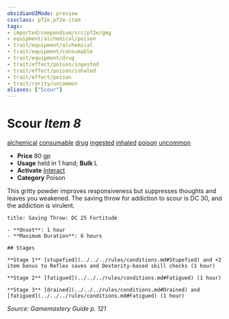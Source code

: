 ```yaml
---
obsidianUIMode: preview
cssclass: pf2e,pf2e-item
tags:
- imported/compendium/src/pf2e/gmg
- equipment/alchemical/poison
- trait/equipment/alchemical
- trait/equipment/consumable
- trait/equipment/drug
- trait/effect/poison/ingested
- trait/effect/poison/inhaled
- trait/effect/poison
- trait/rarity/uncommon
aliases: ["Scour"]
---
```

# Scour *Item 8*  
[alchemical](alchemical.md)  [consumable](consumable.md)  [drug](drug-gmg.md)  [ingested](ingested.md)  [inhaled](inhaled.md)  [poison](rules/traits/poison.md)  [uncommon](uncommon.md)  

- **Price** 80 gp
- **Usage** held in 1 hand; **Bulk** L
- **Activate** [Interact](interact.md)
- **Category** Poison

This gritty powder improves responsiveness but suppresses thoughts and leaves you weakened. The saving throw for addiction to scour is DC 30, and the addiction is virulent.

```ad-inline-affliction
title: Saving Throw: DC 25 Fortitude

- **Onset**: 1 hour
- **Maximum Duration**: 6 hours

## Stages

**Stage 1** [stupefied](../../../rules/conditions.md#Stupefied) and +2 item bonus to Reflex saves and Dexterity-based skill checks (1 hour)

**Stage 2** [fatigued](../../../rules/conditions.md#Fatigued) (1 hour)

**Stage 3** [drained](../../../rules/conditions.md#Drained) and [fatigued](../../../rules/conditions.md#Fatigued) (1 hour)
```

*Source: Gamemastery Guide p. 121*

